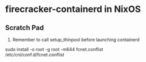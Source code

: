 # firecracker-containerd in NixOS

## Scratch Pad

1. Remember to call setup_thinpool before launching containerd

sudo install -o root -g root -m644 fcnet.conflist /etc/cni/conf.d/fcnet.conflist  